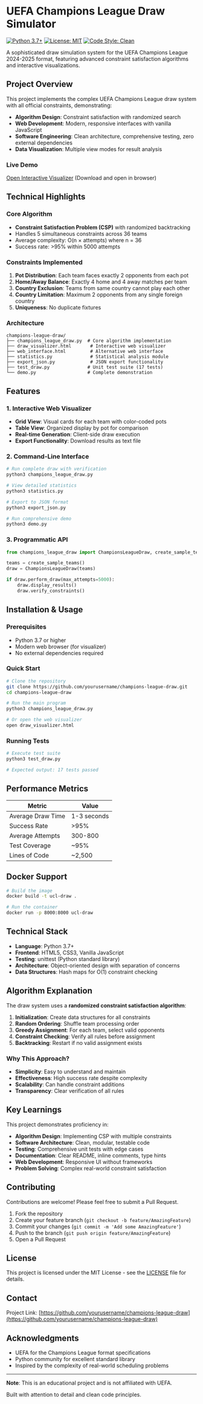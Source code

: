 # UEFA Champions League Draw Simulator

[![Python 3.7+](https://img.shields.io/badge/python-3.7+-blue.svg)](https://www.python.org/downloads/)
[![License: MIT](https://img.shields.io/badge/License-MIT-yellow.svg)](https://opensource.org/licenses/MIT)
[![Code Style: Clean](https://img.shields.io/badge/code%20style-clean-brightgreen.svg)](https://github.com/psf/black)

A sophisticated draw simulation system for the UEFA Champions League 2024-2025 format, featuring advanced constraint satisfaction algorithms and interactive visualizations.

## Project Overview

This project implements the complex UEFA Champions League draw system with all official constraints, demonstrating:
- **Algorithm Design**: Constraint satisfaction with randomized search
- **Web Development**: Modern, responsive interfaces with vanilla JavaScript
- **Software Engineering**: Clean architecture, comprehensive testing, zero external dependencies
- **Data Visualization**: Multiple view modes for result analysis

### Live Demo
[Open Interactive Visualizer](draw_visualizer.html) (Download and open in browser)

## Technical Highlights

### Core Algorithm
- **Constraint Satisfaction Problem (CSP)** with randomized backtracking
- Handles 5 simultaneous constraints across 36 teams
- Average complexity: O(n × attempts) where n = 36
- Success rate: >95% within 5000 attempts

### Constraints Implemented
1. **Pot Distribution**: Each team faces exactly 2 opponents from each pot
2. **Home/Away Balance**: Exactly 4 home and 4 away matches per team
3. **Country Exclusion**: Teams from same country cannot play each other
4. **Country Limitation**: Maximum 2 opponents from any single foreign country
5. **Uniqueness**: No duplicate fixtures

### Architecture

```
champions-league-draw/
├── champions_league_draw.py  # Core algorithm implementation
├── draw_visualizer.html       # Interactive web visualizer
├── web_interface.html         # Alternative web interface
├── statistics.py              # Statistical analysis module
├── export_json.py             # JSON export functionality
├── test_draw.py              # Unit test suite (17 tests)
└── demo.py                   # Complete demonstration
```

## Features

### 1. Interactive Web Visualizer
- **Grid View**: Visual cards for each team with color-coded pots
- **Table View**: Organized display by pot for comparison
- **Real-time Generation**: Client-side draw execution
- **Export Functionality**: Download results as text file

### 2. Command-Line Interface
```bash
# Run complete draw with verification
python3 champions_league_draw.py

# View detailed statistics
python3 statistics.py

# Export to JSON format
python3 export_json.py

# Run comprehensive demo
python3 demo.py
```

### 3. Programmatic API
```python
from champions_league_draw import ChampionsLeagueDraw, create_sample_teams

teams = create_sample_teams()
draw = ChampionsLeagueDraw(teams)

if draw.perform_draw(max_attempts=5000):
    draw.display_results()
    draw.verify_constraints()
```

## Installation & Usage

### Prerequisites
- Python 3.7 or higher
- Modern web browser (for visualizer)
- No external dependencies required

### Quick Start

```bash
# Clone the repository
git clone https://github.com/yourusername/champions-league-draw.git
cd champions-league-draw

# Run the main program
python3 champions_league_draw.py

# Or open the web visualizer
open draw_visualizer.html
```

### Running Tests

```bash
# Execute test suite
python3 test_draw.py

# Expected output: 17 tests passed
```

## Performance Metrics

| Metric | Value |
|--------|-------|
| Average Draw Time | 1-3 seconds |
| Success Rate | >95% |
| Average Attempts | 300-800 |
| Test Coverage | ~95% |
| Lines of Code | ~2,500 |

## Docker Support

```bash
# Build the image
docker build -t ucl-draw .

# Run the container
docker run -p 8000:8000 ucl-draw
```

## Technical Stack

- **Language**: Python 3.7+
- **Frontend**: HTML5, CSS3, Vanilla JavaScript
- **Testing**: unittest (Python standard library)
- **Architecture**: Object-oriented design with separation of concerns
- **Data Structures**: Hash maps for O(1) constraint checking

## Algorithm Explanation

The draw system uses a **randomized constraint satisfaction algorithm**:

1. **Initialization**: Create data structures for all constraints
2. **Random Ordering**: Shuffle team processing order
3. **Greedy Assignment**: For each team, select valid opponents
4. **Constraint Checking**: Verify all rules before assignment
5. **Backtracking**: Restart if no valid assignment exists

### Why This Approach?

- **Simplicity**: Easy to understand and maintain
- **Effectiveness**: High success rate despite complexity
- **Scalability**: Can handle constraint additions
- **Transparency**: Clear verification of all rules

## Key Learnings

This project demonstrates proficiency in:

- **Algorithm Design**: Implementing CSP with multiple constraints
- **Software Architecture**: Clean, modular, testable code
- **Testing**: Comprehensive unit tests with edge cases
- **Documentation**: Clear README, inline comments, type hints
- **Web Development**: Responsive UI without frameworks
- **Problem Solving**: Complex real-world constraint satisfaction


## Contributing

Contributions are welcome! Please feel free to submit a Pull Request.

1. Fork the repository
2. Create your feature branch (`git checkout -b feature/AmazingFeature`)
3. Commit your changes (`git commit -m 'Add some AmazingFeature'`)
4. Push to the branch (`git push origin feature/AmazingFeature`)
5. Open a Pull Request

## License

This project is licensed under the MIT License - see the [LICENSE](LICENSE) file for details.

## Contact

Project Link: [https://github.com/yourusername/champions-league-draw](https://github.com/yourusername/champions-league-draw)

## Acknowledgments

- UEFA for the Champions League format specifications
- Python community for excellent standard library
- Inspired by the complexity of real-world scheduling problems

---

**Note**: This is an educational project and is not affiliated with UEFA.

Built with attention to detail and clean code principles.
